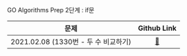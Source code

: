 GO Algorithms Prep
2단계 : if문

|             문제              |       Github Link      |  
| :---------------------------: | :--------------------: | 
| 2021.02.08 (1330번 - 두 수 비교하기) | [:link:](./1330번) |
